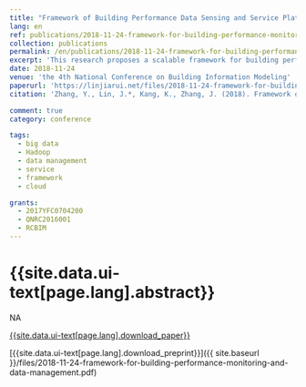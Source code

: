 ```yaml
---
title: "Framework of Building Performance Data Sensing and Service Platform"
lang: en
ref: publications/2018-11-24-framework-for-building-performance-monitoring-and-data-management
collection: publications
permalink: /en/publications/2018-11-24-framework-for-building-performance-monitoring-and-data-management
excerpt: 'This research proposes a scalable framework for building performance data sensing and service'
date: 2018-11-24
venue: 'the 4th National Conference on Building Information Modeling'
paperurl: 'https://linjiarui.net/files/2018-11-24-framework-for-building-performance-monitoring-and-data-management.pdf'
citation: 'Zhang, Y., Lin, J.*, Kang, K., Zhang, J. (2018). Framework of Building Performance Data Sensing and Service Platform. <i>Proceedings of the 4th National Conference on Building Information Modeling</i>, 331-335. China Architecture&Building Press. Hefei, China. (in Chinese)'

comment: true
category: conference

tags: 
  - big data
  - Hadoop
  - data management
  - service
  - framework
  - cloud

grants:
  - 2017YFC0704200
  - QNRC2016001
  - RCBIM
---
```



{{site.data.ui-text[page.lang].abstract}}
====

NA

[{{site.data.ui-text[page.lang].download_paper}}](http://kns.cnki.net/KCMS/detail/detail.aspx?dbcode=CPFD&dbname=CPFDLAST2019&filename=JGCB201811001067&v=MDUzMjhaZXNKQ3hOS3VoZGhuajk4VG5qcXF4ZEVlTU9VS3JpZlp1OXZIeW5sVTd6Tkoxc1RMeXJJYkxHNEg5bk5ybzlG)

[{{site.data.ui-text[page.lang].download_preprint}}]({{ site.baseurl }}/files/2018-11-24-framework-for-building-performance-monitoring-and-data-management.pdf)
